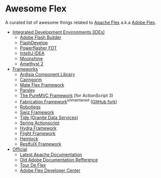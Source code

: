 # Awesome Flex

A curated list of awesome things related to [Apache Flex](http://flex.apache.org/) a.k.a [Adobe Flex](http://www.adobe.com/products/flex.html).

- [Integrated Development Environments (IDEs)](#ides)
	- [Adobe Flash Builder](http://www.adobe.com/sea/products/flash-builder.html)
	- [FlashDevelop](http://www.flashdevelop.org/)
	- [Powerflasher FDT](http://fdt.powerflasher.com/)
	- [IntelliJ IDEA](http://www.jetbrains.com/idea/)
	- [Moonshine](http://moonshine-ide.com/)
	- [Amethyst 2](http://www.sapphiresteel.com/Products/amethyst-ide/article/amethyst-2-product-page.html)
- [Frameworks](#fws)
	- [Ardisia Component Library](http://www.ardisialabs.com/)
	- [Cairngorm](https://sourceforge.net/adobe/cairngorm/home/Home/)
	- [Mate Flex Framework](http://mate.asfusion.com/)
	- [Parsley](http://www.spicefactory.org/parsley/)
	- [The PureMVC Framework](https://github.com/PureMVC/puremvc-as3-multicore-framework) (for ActionScript 3)
	- [Fabrication Framework](https://code.google.com/archive/p/fabrication/)<sup>unmaintaned</sup> ([GitHub fork](https://github.com/rafalszemraj/fabrication))
	- [Robotlegs](http://www.robotlegs.org/)
	- [Swiz Framework](https://github.com/swiz/swiz-framework)
	- [Tide (Granite Data Services)](https://github.com/graniteds/graniteds_archetypes)
	- [Spring Actionscript](https://github.com/spring-projects/spring-actionscript)
	- [Hydra Framework](https://github.com/lukesh/hydraframework_core)
	- [Flight Framework](https://github.com/jacwright/flight-framework)
	- [Hemlock](https://github.com/mintdigital/hemlock)
	- [RestfulX Framework](https://github.com/dima/restfulx_framework)
- [Official](#official)
	- [Latest Apache Documentation](http://flex.apache.org/asdoc/)
	- [Old Adobe Documentation Refference](http://help.adobe.com/en_US/flex/using/index.html)
	- [Tour De Flex](http://flex.apache.org/tourdeflex/)
	- [Adobe Flex Developer Center](http://www.adobe.com/devnet/flex.html)
